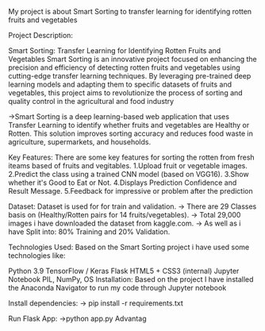 My project is about Smart Sorting to transfer learning for identifying rotten fruits and vegetables

Project Description: 

Smart Sorting: Transfer Learning for Identifying Rotten Fruits and Vegetables Smart Sorting is an innovative project focused on enhancing the precision and efficiency of detecting rotten fruits and vegetables using cutting-edge transfer learning techniques. By leveraging pre-trained deep learning models and adapting them to specific datasets of fruits and vegetables, this project aims to revolutionize the process of sorting and quality control in the agricultural and food industry

->Smart Sorting is a deep learning-based web application that uses Transfer Learning to identify whether fruits and vegetables are Healthy or Rotten. This solution improves sorting accuracy and reduces food waste in agriculture, supermarkets, and households.

Key Features: There are some key features for sorting the rotten from fresh iteams based of fruits and vegitables. 1.Upload fruit or vegetable images. 2.Predict the class using a trained CNN model (based on VGG16). 3.Show whether it's Good to Eat or Not. 4.Displays Prediction Confidence and Result Message. 5.Feedback for impressive or problem after the prediction

Dataset: Dataset is used for for train and validation. -> There are 29 Classes basis on (Healthy/Rotten pairs for 14 fruits/vegetables). -> Total 29,000 images i have downloaded the dataset from kaggle.com. -> As well as i have Split into: 80% Training and 20% Validation.

Technologies Used: Based on the Smart Sorting project i have used some technologies like:

Python 3.9
TensorFlow / Keras
Flask
HTML5 + CSS3 (internal)
Jupyter Notebook
PIL, NumPy, OS
Installation: Based on the project I have installed the Anaconda Navigator to run my code through Jupyter notebook

Install dependencies: -> pip install -r requirements.txt

Run Flask App: ->python app.py
Advantag
